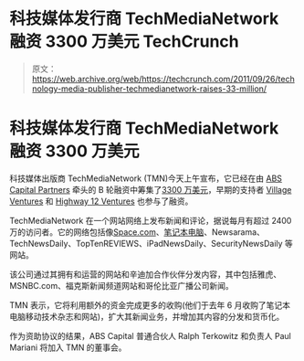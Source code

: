 # 科技媒体发行商 TechMediaNetwork 融资 3300 万美元 TechCrunch

> 原文：<https://web.archive.org/web/https://techcrunch.com/2011/09/26/technology-media-publisher-techmedianetwork-raises-33-million/>

# 科技媒体发行商 TechMediaNetwork 融资 3300 万美元

科技媒体出版商 TechMediaNetwork (TMN)今天上午宣布，它已经在由 [ABS Capital Partners](https://web.archive.org/web/20230205040927/http://www.crunchbase.com/financial-organization/abs-capital-partners) 牵头的 B 轮融资中筹集了[3300 万美元](https://web.archive.org/web/20230205040927/http://www.crunchbase.com/company/techmedianetwork)，早期的支持者 [Village Ventures](https://web.archive.org/web/20230205040927/http://www.crunchbase.com/financial-organization/village-ventures) 和 [Highway 12 Ventures](https://web.archive.org/web/20230205040927/http://www.crunchbase.com/financial-organization/highway-12-ventures) 也参与了融资。

TechMediaNetwork 在一个网站网络上发布新闻和评论，据说每月有超过 2400 万的访问者。它的网络包括像[Space.com](https://web.archive.org/web/20230205040927/http://space.com/)、[笔记本电脑](https://web.archive.org/web/20230205040927/http://www.laptopmag.com/)、Newsarama、TechNewsDaily、TopTenREVIEWS、iPadNewsDaily、SecurityNewsDaily 等网站。

该公司通过其拥有和运营的网站和辛迪加合作伙伴分发内容，其中包括雅虎、MSNBC.com、福克斯新闻频道网站和哥伦比亚广播公司新闻。

TMN 表示，它将利用额外的资金完成更多的收购(他们于去年 6 月收购了笔记本电脑移动技术杂志和网站)，扩大其新闻业务，并增加其内容的分发和货币化。

作为资助协议的结果，ABS Capital 普通合伙人 Ralph Terkowitz 和负责人 Paul Mariani 将加入 TMN 的董事会。